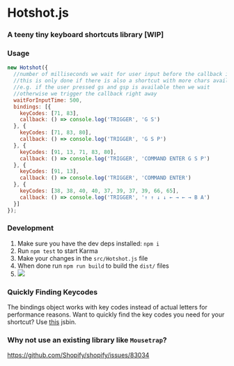 Hotshot.js
==========
### A teeny tiny keyboard shortcuts library [WIP]

### Usage
```js
new Hotshot({
  //number of milliseconds we wait for user input before the callback is triggered
  //this is only done if there is also a shortcut with more chars available
  //e.g. if the user pressed gs and gsp is available then we wait
  //otherwise we trigger the callback right away
  waitForInputTime: 500, 
  bindings: [{
    keyCodes: [71, 83],
    callback: () => console.log('TRIGGER', 'G S')
  }, {
    keyCodes: [71, 83, 80],
    callback: () => console.log('TRIGGER', 'G S P')
  }, {
    keyCodes: [91, 13, 71, 83, 80],
    callback: () => console.log('TRIGGER', 'COMMAND ENTER G S P')
  }, {
    keyCodes: [91, 13],
    callback: () => console.log('TRIGGER', 'COMMAND ENTER')
  }, {
    keyCodes: [38, 38, 40, 40, 37, 39, 37, 39, 66, 65],
    callback: () => console.log('TRIGGER', '↑ ↑ ↓ ↓ ← → ← → B A')
  }]
});
```

### Development
1. Make sure you have the dev deps installed: `npm i`
2. Run `npm test` to start Karma
3. Make your changes in the `src/Hotshot.js` file
4. When done run `npm run build` to build the `dist/` files
5. ![](http://media.tumblr.com/tumblr_meh2kbVICW1rrdzra.gif)

### Quickly Finding Keycodes
The bindings object works with key codes instead of actual letters for performance reasons. Want to quickly find the key codes you need for your shortcut? Use [this](http://jsbin.com/yayocohace/embed?js,console,output) jsbin.

### Why not use an existing library like `Mousetrap`?
https://github.com/Shopify/shopify/issues/83034

